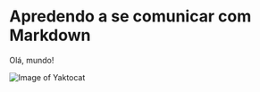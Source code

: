 # Apredendo a se comunicar com Markdown

Olá, mundo!

![Image of Yaktocat](https://octodex.github.com/images/yaktocat.png)
